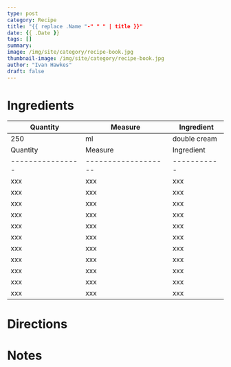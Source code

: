 ```yaml
---
type: post
category: Recipe
title: "{{ replace .Name "-" " " | title }}"
date: {{ .Date }}
tags: []
summary: 
image: /img/site/category/recipe-book.jpg
thumbnail-image: /img/site/category/recipe-book.jpg
author: "Ivan Hawkes"
draft: false
---
```


# Ingredients

Quantity        | Measure           | Ingredient
----------------|-------------------|-----------
250             | ml                | double cream
Quantity		| Measure 			| Ingredient
----------------|-------------------|-----------
xxx		 		| xxx	 			| xxx
xxx		 		| xxx	 			| xxx
xxx		 		| xxx	 			| xxx
xxx		 		| xxx	 			| xxx
xxx		 		| xxx	 			| xxx
xxx		 		| xxx	 			| xxx
xxx		 		| xxx	 			| xxx
xxx		 		| xxx	 			| xxx
xxx		 		| xxx	 			| xxx
xxx		 		| xxx	 			| xxx
xxx		 		| xxx	 			| xxx

# Directions


# Notes

